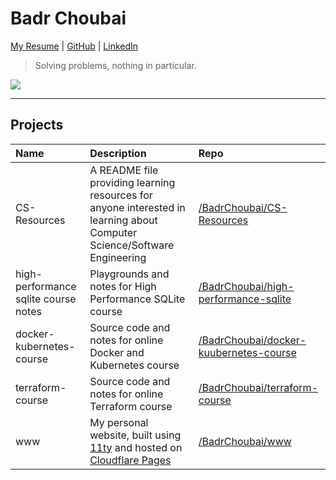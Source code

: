 # Badr Choubai

[My Resume](./RESUME.md) |
[GitHub](https://www.github.com/BadrChoubai) |
[LinkedIn](https://www.linkedin.com/in/BadrChoubai)

> Solving problems, nothing in particular.

[![](https://badgers.space/badge/uses/Framework%20Laptop%2013/orange)](https://frame.work/)

---

## Projects

|Name|Description|Repo|
|:-|:-|:-|
|CS-Resources|A README file providing learning resources for anyone interested in learning about Computer Science/Software Engineering|[/BadrChoubai/CS-Resources](https://www.github.com/BadrChoubai/CS-Resources)|
|high-performance sqlite course notes|Playgrounds and notes for High Performance SQLite course|[/BadrChoubai/high-performance-sqlite](https://github.com/BadrChoubai/high-performance-sqlite/)|
|docker-kubernetes-course|Source code and notes for online Docker and Kubernetes course|[/BadrChoubai/docker-kuubernetes-course](https://github.com/BadrChoubai/docker-kubernetes-course)|
|terraform-course|Source code and notes for online Terraform course|[/BadrChoubai/terraform-course](https://github.com/BadrChoubai/terraform-course)|
|www|My personal website, built using [11ty](https://11ty.dev) and hosted on [Cloudflare Pages](https://pages.cloudflare.com/)|[/BadrChoubai/www](https://www.github.com/BadrChoubai/www)|

